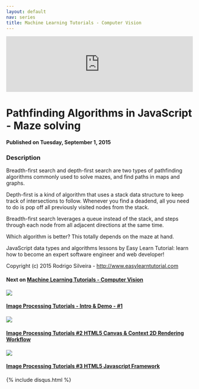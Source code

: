 ```yaml
---
layout: default
nav: series
title: Machine Learning Tutorials - Computer Vision
---
```


<div class="container">
    <div class="row mt grid">
        <div class="mt"></div>
        <div class="row" style="margin-bottom: 20px;">
            <div class="col-sm-push-1 col-sm-10 col-md-push-2 col-md-8">
                <div class="video-container">
                    <iframe width="100%" src="https://www.youtube.com/embed/F6oYjQc_tNM" frameborder="0" allowfullscreen></iframe>
                </div>
            </div>
            <div class="clearfix"></div>
            <div class="col-md-8">
                <h1>Pathfinding Algorithms in JavaScript - Maze solving</h1>
                <h4>Published on Tuesday, September 1, 2015</h4>
                <h3>Description</h3>
                <p>Breadth-first search and depth-first search are two types of pathfinding algorithms commonly used to solve mazes, and find paths in maps and graphs.

Depth-first is a kind of algorithm that uses a stack data structure to keep track of intersections to follow. Whenever you find a deadend, all you need to do is pop off all previously visited nodes from the stack.

Breadth-first search leverages a queue instead of the stack, and steps through each node from all adjacent directions at the same time.

Which algorithm is better? This totally depends on the maze at hand.

JavaScript data types and algorithms lessons by Easy Learn Tutorial: learn how to become an expert software engineer and web developer!

Copyright (c) 2015 Rodrigo Silveira - http://www.easylearntutorial.com</p>
            </div>
            <div class="col-md-4">
                <h4>Next on <a href="/series/machine-learning-tutorials-computer-vision">Machine Learning Tutorials - Computer Vision</a></h4><div class="row" style="margin-bottom: 20px">
            <div class="col-md-6">
                <a href="/series/machine-learning-tutorials-computer-vision/image-processing-tutorials-intro-demo-1">
                    <img src="/img/blank.gif" data-echo="https://i.ytimg.com/vi/kGJJL72Fhjc/hqdefault.jpg" class="img-responsive" />
                </a>
            </div>
            <div class="col-md-6">
                <h4>
                    <a href="/series/machine-learning-tutorials-computer-vision/image-processing-tutorials-intro-demo-1">Image Processing Tutorials - Intro & Demo - #1</a>
                </h4>
            </div>
        </div><div class="row" style="margin-bottom: 20px">
            <div class="col-md-6">
                <a href="/series/machine-learning-tutorials-computer-vision/image-processing-tutorials-2-html5-canvas-context-2d-rendering-workflow">
                    <img src="/img/blank.gif" data-echo="https://i.ytimg.com/vi/s0lJkvhONHY/hqdefault.jpg" class="img-responsive" />
                </a>
            </div>
            <div class="col-md-6">
                <h4>
                    <a href="/series/machine-learning-tutorials-computer-vision/image-processing-tutorials-2-html5-canvas-context-2d-rendering-workflow">Image Processing Tutorials #2 HTML5 Canvas & Context 2D Rendering Workflow</a>
                </h4>
            </div>
        </div><div class="row" style="margin-bottom: 20px">
            <div class="col-md-6">
                <a href="/series/machine-learning-tutorials-computer-vision/image-processing-tutorials-3-html5-javascript-framework">
                    <img src="/img/blank.gif" data-echo="https://i.ytimg.com/vi/7anw4KKVVgI/hqdefault.jpg" class="img-responsive" />
                </a>
            </div>
            <div class="col-md-6">
                <h4>
                    <a href="/series/machine-learning-tutorials-computer-vision/image-processing-tutorials-3-html5-javascript-framework">Image Processing Tutorials #3 HTML5 Javascript Framework</a>
                </h4>
            </div>
        </div>
            </div>
            <div class="col-md-8">
                {% include disqus.html %}
            </div>
        </div>
    </div>
    <div class="row mt grid"></div>
</div>
